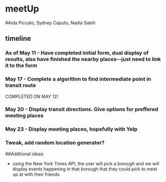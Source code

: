 # meetUp
#Aida Piccato, Sydney Caputo, Nadia Saleh
## timeline
### As of May 11 - Have completed initial form, dual display of results, also have finished the nearby places--just need to link it to the form 
### May 17 - Complete a algorithm to find intermediate point in transit route
  COMPLETED ON MAY 12!
### May 20 - Display transit directions. Give options for preffered meeting places
### May 23 - Display meeting places, hopefully with Yelp
### Tweak, add random location generator?

##Addtional ideas:
- using the New York Times API, the user will pick a borough and we will display events happening in that borough that they could pick to meet up at with their friends. 
